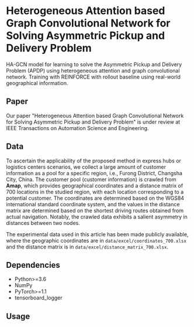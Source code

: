 #  Heterogeneous Attention based Graph Convolutional Network for Solving Asymmetric Pickup and Delivery Problem
HA-GCN model for learning to solve the Asymmetric Pickup and Delivery Problem (APDP) using heterogeneous attention and graph convolutional network. Training with REINFORCE with rollout baseline using real-world geographical information.

## Paper
Our paper "Heterogeneous Attention based Graph Convolutional Network for Solving Asymmetric Pickup and Delivery Problem" is under review at IEEE Transactions on Automation Science and Engineering.

## Data
To ascertain the applicability of the proposed method in express hubs or logistics centers scenarios, we collect a large amount of customer information as a pool for a specific region, i.e., Furong District, Changsha City, China. The customer pool (customer information) is crawled from **Amap**, which provides geographical coordinates and a distance matrix of 700 locations in the studied region, with each location corresponding to a potential customer. The coordinates are determined based on the WGS84 international standard coordinate system, and the values in the distance matrix are determined based on the shortest driving routes obtained from actual navigation. Notably, the crawled data exhibits a salient asymmetry in distances between two nodes. 

The experimental data used in this article has been made publicly available, where the geographic coordinates are in `data/excel/coordinates_700.xlsx` and the distance matrix is in `data/excel/distance_matrix_700.xlsx`.

## Dependencies
* Python>=3.6
* NumPy
* PyTorch>=1.1
* tensorboard_logger

## Usage
### 
